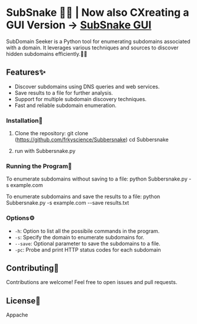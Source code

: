 # SubSnake 🐍👀 | Now also CXreating a GUI Version -> [SubSnake GUI](https://github.com/frkyscience/SubSnakeGUI)

SubDomain Seeker is a Python tool for enumerating subdomains associated with a domain. It leverages various techniques and sources to discover hidden subdomains efficiently.🕵️‍♂️

## Features✨

- Discover subdomains using DNS queries and web services.
- Save results to a file for further analysis.
- Support for multiple subdomain discovery techniques.
- Fast and reliable subdomain enumeration.


### Installation🔧

1. Clone the repository:
git clone (https://github.com/frkyscience/Subbersnake)
cd Subbersnake

2. run with Subbersnake.py 


### Running the Program🏃

To enumerate subdomains without saving to a file:
python Subbersnake.py -s example.com



To enumerate subdomains and save the results to a file:
python Subbersnake.py -s example.com --save results.txt


### Options⚙️
- `-h`: Option to list all the possibile commands in the program.
- `-s`: Specify the domain to enumerate subdomains for.
- `--save`: Optional parameter to save the subdomains to a file.
-  `-pc`: Probe and print HTTP status codes for each subdomain

## Contributing🤝

Contributions are welcome! Feel free to open issues and pull requests.

## License📜

Appache 
